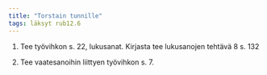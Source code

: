 ```yaml
---
title: "Torstain tunnille"
tags: läksyt rub12.6
---
```


1. Tee työvihkon s. 22, lukusanat. Kirjasta tee lukusanojen tehtävä 8 s. 132

2. Tee vaatesanoihin liittyen työvihkon s. 7.